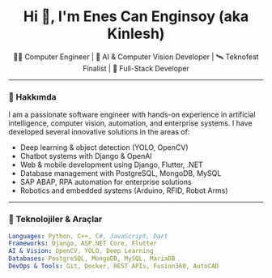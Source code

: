 <h1 align="center">Hi 👋, I'm Enes Can Enginsoy (aka Kinlesh)</h1>

<p align="center">
  👨‍💻 Computer Engineer | 🧠 AI & Computer Vision Developer | 🛰️ Teknofest Finalist | 🔧 Full-Stack Developer
</p>

---

### 🧠 Hakkımda

I am a passionate software engineer with hands-on experience in artificial intelligence, computer vision, automation, and enterprise systems. I have developed several innovative solutions in the areas of:

- Deep learning & object detection (YOLO, OpenCV)
- Chatbot systems with Django & OpenAI
- Web & mobile development using Django, Flutter, .NET
- Database management with PostgreSQL, MongoDB, MySQL
- SAP ABAP, RPA automation for enterprise solutions
- Robotics and embedded systems (Arduino, RFID, Robot Arms)

---

### 🚀 Teknolojiler & Araçlar

```yaml
Languages: Python, C++, C#, JavaScript, Dart
Frameworks: Django, ASP.NET Core, Flutter
AI & Vision: OpenCV, YOLO, Deep Learning
Databases: PostgreSQL, MongoDB, MySQL, MariaDB
DevOps & Tools: Git, Docker, REST APIs, Fusion360, AutoCAD
